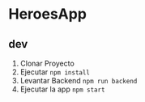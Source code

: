 # HeroesApp

## dev
1. Clonar Proyecto
2. Ejecutar ```npm install```
3. Levantar Backend ```npm run backend```
4. Ejecutar la app ```npm start```